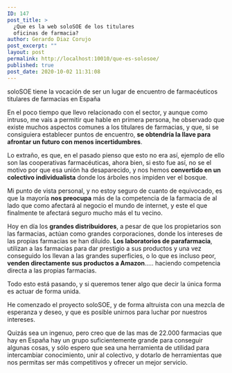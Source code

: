 ```yaml
---
ID: 147
post_title: >
  ¿Que es la web soloSOE de los titulares
  oficinas de farmacia?
author: Gerardo Diaz Corujo
post_excerpt: ""
layout: post
permalink: http://localhost:10010/que-es-solosoe/
published: true
post_date: 2020-10-02 11:31:08
---
```

<!-- wp:paragraph {"className":"solosoe-blog-intro"} -->
<p class="solosoe-blog-intro">soloSOE tiene la vocación de ser un lugar de encuentro de farmacéuticos titulares de farmacias en España</p>
<!-- /wp:paragraph -->

<!-- wp:paragraph -->
<p>En el poco tiempo que llevo relacionado con el sector, y aunque como intruso, me vais a permitir que hable en primera persona, he observado que existe muchos aspectos comunes a los titulares de farmacias, y que, si se consiguiera establecer puntos de encuentro, <strong>se obtendría la llave para afrontar un futuro con menos incertidumbres</strong>.</p>
<!-- /wp:paragraph -->

<!-- wp:paragraph -->
<p>Lo extraño, es que, en el pasado pienso que esto no era así, ejemplo de ello son las cooperativas farmacéuticas, ahora bien, si esto fue así, no se el motivo por que esa unión ha desaparecido, y nos hemos <strong>convertido en un colectivo individualista</strong> donde los árboles nos impiden ver el bosque.</p>
<!-- /wp:paragraph -->

<!-- wp:paragraph -->
<p>Mi punto de vista personal, y no estoy seguro de cuanto de equivocado, es que la mayoría <strong>nos preocupa</strong> más de la competencia de la farmacia de al lado que como afectará al negocio el mundo de internet, y este el que finalmente te afectará seguro mucho más el tu vecino.</p>
<!-- /wp:paragraph -->

<!-- wp:paragraph -->
<p>Hoy en día los <strong>grandes distribuidores</strong>, a pesar de que los propietarios son las farmacias, actúan como grandes corporaciones, donde los intereses de las propias farmacias se han diluido. <strong>Los laboratorios de parafarmacia</strong>, utilizan a las farmacias para dar prestigio a sus productos y una vez conseguido los llevan a las grandes superficies, o lo que es incluso peor, <strong>venden directamente sus productos a Amazon</strong>….. haciendo competencia directa a las propias farmacias.</p>
<!-- /wp:paragraph -->

<!-- wp:paragraph -->
<p>Todo esto está pasando, y si queremos tener algo que decir la única forma es actuar de forma unida.</p>
<!-- /wp:paragraph -->

<!-- wp:paragraph -->
<p>He comenzado el proyecto soloSOE, y de forma altruista con una mezcla de esperanza y deseo, y que es posible unirnos para luchar por nuestros intereses.&nbsp;</p>
<!-- /wp:paragraph -->

<!-- wp:paragraph -->
<p>Quizás sea un ingenuo, pero creo que de las mas de 22.000 farmacias que hay en España hay un grupo suficientemente grande para conseguir algunas cosas, y sólo espero que sea una herramienta de utilidad para intercambiar conocimiento, unir al colectivo, y dotarlo de herramientas que nos permitas ser más competitivos y ofrecer un mejor servicio.</p>
<!-- /wp:paragraph -->
